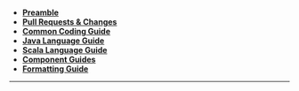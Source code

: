 

<ul class="list-group" style="padding-top: 30px; font-weight: bold;">
    <li class="list-group-item">
        <a href="{{ site.baseurl }}/contributing/code-style-and-quality-preamble.html">
            Preamble
        </a>
    </li>
    <li class="list-group-item">
        <a href="{{ site.baseurl }}/contributing/code-style-and-quality-pull-requests.html">
            Pull Requests & Changes
        </a>
    </li>
    <li class="list-group-item">
        <a href="{{ site.baseurl }}/contributing/code-style-and-quality-common.html">
            Common Coding Guide
        </a> 
    </li>
    <li class="list-group-item">
        <a href="{{ site.baseurl }}/contributing/code-style-and-quality-java.html">
            Java Language Guide
        </a> 
    </li>
    <li class="list-group-item">
        <a href="{{ site.baseurl }}/contributing/code-style-and-quality-scala.html">
            Scala Language Guide
        </a> 
    </li>
    <li class="list-group-item">
        <a href="{{ site.baseurl }}/contributing/code-style-and-quality-components.html">
            Component Guides
        </a> 
    </li>
    <li class="list-group-item">
        <a href="{{ site.baseurl }}/contributing/code-style-and-quality-formatting.html">
            Formatting Guide
        </a> 
    </li>
</ul>

<hr />